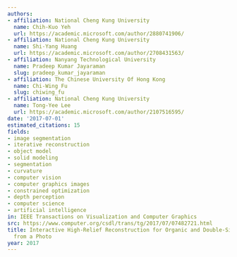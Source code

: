 ```yaml
---
authors:
- affiliation: National Cheng Kung University
  name: Chih-Kuo Yeh
  url: https://academic.microsoft.com/author/2880741906/
- affiliation: National Cheng Kung University
  name: Shi-Yang Huang
  url: https://academic.microsoft.com/author/2708431563/
- affiliation: Nanyang Technological University
  name: Pradeep Kumar Jayaraman
  slug: pradeep_kumar_jayaraman
- affiliation: The Chinese University Of Hong Kong
  name: Chi-Wing Fu
  slug: chiwing_fu
- affiliation: National Cheng Kung University
  name: Tong-Yee Lee
  url: https://academic.microsoft.com/author/2107516595/
date: '2017-07-01'
estimated_citations: 15
fields:
- image segmentation
- iterative reconstruction
- object model
- solid modeling
- segmentation
- curvature
- computer vision
- computer graphics images
- constrained optimization
- depth perception
- computer science
- artificial intelligence
in: IEEE Transactions on Visualization and Computer Graphics
src: https://www.computer.org/csdl/trans/tg/2017/07/07482721.html
title: Interactive High-Relief Reconstruction for Organic and Double-Sided Objects
  from a Photo
year: 2017
---
```

